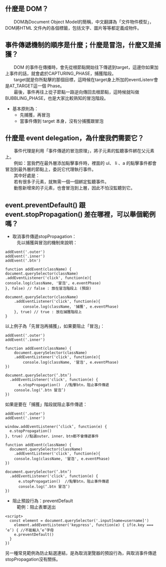 ## 什麼是 DOM？  
　　DOM為Document Object Model的簡稱，中文翻譯為「文件物件模型」，DOM將HTML 文件內的各個標籤，包括文字、圖片等等都定義成物件。


## 事件傳遞機制的順序是什麼；什麼是冒泡，什麼又是捕獲？  
　　DOM 的事件在傳播時，會先從根節點開始往下傳遞到target，這邊你如果加上事件的話，就會處於CAPTURING_PHASE，捕獲階段。  
　　target就是你所點擊的那個目標，這時候在target身上所加的eventListenr會是AT_TARGET這一個 Phase。  
　　最後，事件再往上從子節點一路逆向傳回去根節點，這時候就叫做BUBBLING_PHASE，也是大家比較熟知的冒泡階段。
* 基本原則為：
  * 先捕獲，再冒泡
  * 當事件傳到 target 本身，沒有分捕獲跟冒泡


## 什麼是 event delegation，為什麼我們需要它？  
　　事件代理是利用「事件傳遞的冒泡原理」，將子元素的監聽事件綁在父元素上。  
　　例如：當我們在最外層添加點擊事件時，裡面的 ul、 li 、a 的點擊事件都會冒泡到最外層的節點上，委託它代理執行事件。  
　　其中好處是：  
　　若有很多子元素，就無需一個一個綁定監聽事件。  
　　動態新增來的子元素，也會冒泡到上層，因此不怕沒監聽到它。


## event.preventDefault() 跟 event.stopPropagation() 差在哪裡，可以舉個範例嗎？  
* 取消事件傳遞stopPropagation：  
　先以捕獲與冒泡的機制來說明：
```
addEvent('.outer')
addEvent('.inner')
addEvent('.btn')

function addEvent(className) {
document.querySelector(className)
.addEventListener('click', function(e){
console.log(className, '冒泡', e.eventPhase)
}, false) // false : 放在冒泡階段上 (預設)  

document.querySelector(className)
    .addEventListener('click', function(e){
        console.log(className, '捕獲', e.eventPhase)
    }, true) // true : 放在捕獲階段上
}
```  
以上例子為「先冒泡再捕獲」，如果要阻止「冒泡」：  
```
addEvent('.outer')
addEvent('.inner')

function addEvent(className) {
    document.querySelector(className)
    .addEventListener('click', function(e){
        console.log(className, '冒泡', e.eventPhase)
})

document.querySelector(‘.btn’)
  .addEventListener('click', function(e) {
      e.stopPropagation()  //點擊btn，阻止事件傳遞
    console.log(‘.btn 冒泡’)
})
```  
如果是要在「捕獲」階段就阻止事件傳遞：  
```
addEvent('.outer')
addEvent('.inner')

window.addEventListener(‘click’, function(e) {
  e.stopPropagation()
}, true) //點選outer、inner、btn都不會傳遞事件

function addEvent(className) {
  document.querySelector(className)
    .addEventListener('click', function(e){
    console.log(className, '冒泡', e.eventPhase)
})

document.querySelector(‘.btn’)
  .addEventListener('click', function(e) {
      e.stopPropagation()  //點擊btn，阻止事件傳遞
      console.log(‘.btn 冒泡’)
})
```  
* 阻止預設行為：preventDefault  
　範例：阻止表單送出  
```
<script> 
  const element = document.querySelector('.input[name=username]') 
    element.addEventListener('keypress', function(e) { if(e.key === ‘e’) { //不能輸入’e’字母 
    e.preventDefault() 
  } 
})
```  
另一種常見範例為防止點選連結，是為取消瀏覽器的預設行為，與取消事件傳遞stopPropagation沒有關係。
